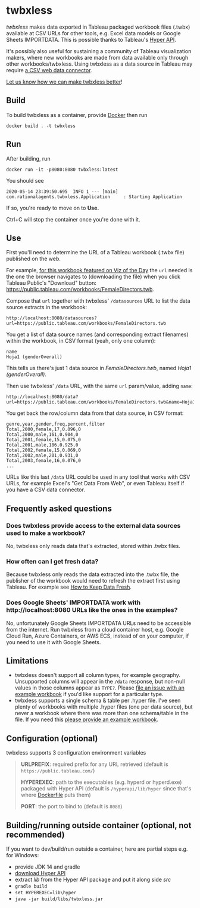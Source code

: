 # twbxless

*twbxless* makes data exported in Tableau packaged workbook files (.twbx) available at CSV URLs for other tools,
e.g. Excel data models or Google Sheets IMPORTDATA. This is possible thanks to Tableau's
[Hyper API](https://help.tableau.com/current/api/hyper_api/en-us/index.html).

It's possibly also useful for sustaining a community of Tableau visualization makers, where new workbooks are made from data available only through other workbooks/twbxless. Using twbxless as a data source in Tableau may require [a CSV web data connector](https://help.tableau.com/current/pro/desktop/en-us/examples_web_data_connector.htm).

[Let us know how we can make twbxless better](/../../issues)!

## Build

To build twbxless as a container, provide
[Docker](https://hub.docker.com/search?q=&type=edition&offering=community&sort=updated_at&order=desc)
then run

```
docker build . -t twbxless
```

## Run

After building, run

```
docker run -it -p8080:8080 twbxless:latest
```

You should see

```
2020-05-14 23:39:50.695  INFO 1 --- [main] com.rationalagents.twbxless.Application     : Starting Application
```

If so, you're ready to move on to **Use.**

Ctrl+C will stop the container once you're done with it.

## Use

First you'll need to determine the URL of a Tableau workbook (.twbx file) published on the web.

For example, [for this workbook featured on Viz of the Day](https://public.tableau.com/profile/maximiliano4575#!/vizhome/FemaleDirectors/FemaleDirectors)
the `url` needed is the one the browser navigates to (downloading the file) when you click Tableau Public's "Download" button: <https://public.tableau.com/workbooks/FemaleDirectors.twb>.

Compose that `url` together with twbxless' `/datasources` URL to list the data source extracts in the workbook:

```
http://localhost:8080/datasources?url=https://public.tableau.com/workbooks/FemaleDirectors.twb
```

You get a list of data source names (and corresponding extract filenames) within the workbook, in CSV format (yeah, only one column):

```
name
Hoja1 (genderOverall)
```

This tells us there's just 1 data source in *FemaleDirectors.twb*, named *Hoja1 (genderOverall)*.

Then use twbxless' `/data` URL, with the same `url` param/value, adding `name`:

```
http://localhost:8080/data?url=https://public.tableau.com/workbooks/FemaleDirectors.twb&name=Hoja1%20(genderOverall)
```

You get back the row/column data from that data source, in CSV format:

```
genre,year,gender,freq,percent,filter
Total,2000,female,17,0.096,0
Total,2000,male,161,0.904,0
Total,2001,female,15,0.075,0
Total,2001,male,186,0.925,0
Total,2002,female,15,0.069,0
Total,2002,male,201,0.931,0
Total,2003,female,16,0.076,0
...
```

URLs like this last `/data` URL could be used in any tool that works with CSV URLs, for example Excel's "Get Data From Web", or even Tableau itself if you have a CSV data connector.

## Frequently asked questions

### Does twbxless provide access to the external data sources used to make a workbook?

No, twbxless only reads data that's extracted, stored within .twbx files.

### How often can I get fresh data?

Because twbxless only reads the data extracted into the .twbx file, the publisher of the workbook would need to refresh the extract first using Tableau. For example see [How to Keep Data Fresh](https://help.tableau.com/current/online/en-us/to_keep_data_fresh.htm).

### Does Google Sheets' IMPORTDATA work with http://localhost:8080 URLs like the ones in the examples?

No, unfortunately Google Sheets IMPORTDATA URLs need to be accessible from the internet. Run twbxless from a cloud container host,
e.g. Google Cloud Run, Azure Containers, or AWS ECS, instead of on your computer, if you need to use it with Google Sheets.

## Limitations

- twbxless doesn't support all column types, for example geography. Unsupported columns will appear in the `/data` response, but
non-null values in those columns appear as `TYPE?`. Please [file an issue with an example workbook](/../../issues) if you'd like
support for a particular type.
- twbxless supports a single schema & table per .hyper file. I've seen plenty of workbooks with multiple .hyper files (one per
data source), but never a workbook where there was more than one schema/table in the file. If you need this
[please provide an example workbook](/../../issues/4).

## Configuration (optional)

twbxless supports 3 configuration environment variables

> **URLPREFIX**: required prefix for any URL retrieved (default is `https://public.tableau.com/`)
>
> **HYPEREXEC**: path to the executables (e.g. hyperd or hyperd.exe) packaged with Hyper API (default is `/hyperapi/lib/hyper` since that's where [Dockerfile](Dockerfile) puts them)
>
> **PORT**: the port to bind to (default is `8080`)

## Building/running outside container (optional, not recommended)

If you want to dev/build/run outside a container, here are partial steps e.g. for Windows:

- provide JDK 14 and gradle
- [download Hyper API](https://tableau.com/support/releases/hyper-api/latest)
- extract *lib* from the Hyper API package and put it along side *src*
- `gradle build`
- `set HYPEREXEC=lib\hyper`
- `java -jar build/libs/twbxless.jar`
